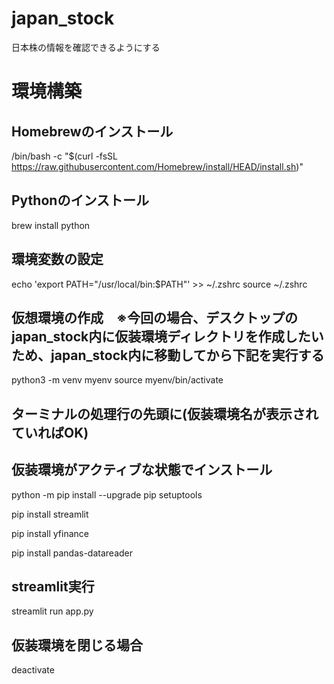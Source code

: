 # japan_stock
日本株の情報を確認できるようにする

# 環境構築

## Homebrewのインストール
/bin/bash -c "$(curl -fsSL https://raw.githubusercontent.com/Homebrew/install/HEAD/install.sh)"

## Pythonのインストール
brew install python

## 環境変数の設定
echo 'export PATH="/usr/local/bin:$PATH"' >> ~/.zshrc
source ~/.zshrc

## 仮想環境の作成　※今回の場合、デスクトップのjapan_stock内に仮装環境ディレクトリを作成したいため、japan_stock内に移動してから下記を実行する
python3 -m venv myenv
source myenv/bin/activate

## ターミナルの処理行の先頭に(仮装環境名が表示されていればOK)

## 仮装環境がアクティブな状態でインストール

python -m pip install --upgrade pip setuptools

pip install streamlit

pip install yfinance

pip install pandas-datareader

## streamlit実行
streamlit run app.py

## 仮装環境を閉じる場合
deactivate